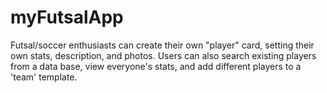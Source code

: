 # myFutsalApp
Futsal/soccer enthusiasts can create their own "player" card, setting their own stats, description, and photos. Users can also search existing players from a data base, view everyone's stats, and add different players to a 'team' template.
